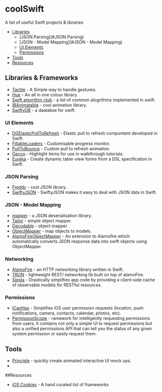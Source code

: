 # coolSwift
A list of useful Swift projects &amp; libraries
- [Libraries](#Libraries)
  - [JSON Parsing](#JSON Parsing)
  - [JSON - Model Mapping](#JSON - Model Mapping)
  - [UI Elements](#UIElements)
  - [Permissions](#Permissions)
- [Tools](#Tools)
- [Resources](#Resources)

## Libraries & Frameworks
* [Tactile](https://github.com/delba/Tactile) - A Simple way to handle gestures.
* [Hue](https://github.com/hyperoslo/Hue) - An all in one colour library.
* [Swift algorithm club](https://github.com/hollance/swift-algorithm-club) - a list of common alogrithms implemented in swift.
* [IBAnimatable](https://github.com/JakeLin/IBAnimatable) - cool animation library.
* [SwiftyDB](https://github.com/Oyvindkg/swiftydb) - a daatabse for swift.

### UI Elements
* [DGElasticPullToRefresh](https://github.com/gontovnik/DGElasticPullToRefresh) - Elastic pull to refresh compontent developed in Swift.
* [FillableLoaders](https://github.com/poolqf/FillableLoaders) - Customisable progress monitor.
* [PullToBounce](https://github.com/entotsu/PullToBounce) - Custom pull to refresh animation.
* [Gecco](https://github.com/yukiasai/Gecco) - Highlight items for use in walkthrough tutorials.
* [Eureka](https://github.com/xmartlabs/Eureka) - Create dynamic table-view forms from a DSL specification in Swift.


### JSON Parsing
* [Freddy](https://github.com/bignerdranch/Freddy) - cool JSON library.
* [SwiftyJSON](https://github.com/SwiftyJSON/SwiftyJSON) - SwiftyJSON makes it easy to deal with JSON data in Swift.

### JSON - Model Mapping
* [mapper](https://github.com/lyft/mapper) - a JSON deserialisation library.
* [Tailor](https://github.com/zenangst/Tailor) - simple object mapper.
* [Decodable](https://github.com/Anviking/Decodable) - object mapper.
* [ObjectMapper](https://github.com/Hearst-DD/ObjectMapper) - map objects to models.
* [AlamoFireObjectMapper](https://github.com/tristanhimmelman/AlamofireObjectMapper) - An extension to Alamofire which automatically converts JSON response data into swift objects using ObjectMapper.

### Networking
* [AlamoFire](https://github.com/Alamofire/Alamofire) - an HTTP networking library written in Swift.
* [TRON](https://github.com/MLSDev/TRON) - lightweight REST/ networking lib built on top of alamoFire.
* [Siesta](https://github.com/bustoutsolutions/siesta) - Drastically simplifies app code by providing a client-side cache of observable models for RESTful resources.

### Permissions
* [ICanHas](https://github.com/wircho/ICanHas) - Simplifies iOS user permission requests (location, push notifications, camera, contacts, calendar, photos, etc).
* [PermissionScope](https://github.com/nickoneill/PermissionScope) - ramework for intelligently requesting permissions from users. It contains not only a simple UI to request permissions but also a unified permissions API that can tell you the status of any given system permission or easily request them.

## Tools
* [Principle](http://principleformac.com/) - quickly create animated interactive UI mock ups.
* 

##Resources
* [iOS Cookies](http://www.ioscookies.com) - A hand curated list of frameworks
